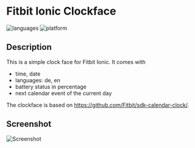 # Fitbit Ionic Clockface

![languages](https://img.shields.io/badge/languages-JavaScript%20|%20CSS-blue)
![platform](https://img.shields.io/badge/platform-Fitbit%20Ionic-silver)

## Description 

This is a simple clock face for Fitbit Ionic. 
It comes with
- time, date
- languages: de, en
- battery status in percentage 
- next calendar event of the current day

The clockface is based on https://github.com/Fitbit/sdk-calendar-clock/.

## Screenshot 

![Screenshot](screenshot.png)
